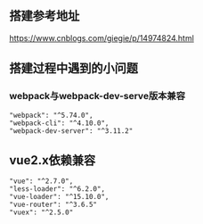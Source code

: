 ## 搭建参考地址
https://www.cnblogs.com/giegie/p/14974824.html
## 搭建过程中遇到的小问题
### webpack与webpack-dev-serve版本兼容
    "webpack": "^5.74.0",
    "webpack-cli": "^4.10.0",
    "webpack-dev-server": "^3.11.2"
## vue2.x依赖兼容
    "vue": "^2.7.0",
    "less-loader": "^6.2.0",
    "vue-loader": "^15.10.0",
    "vue-router": "^3.6.5"
    "vuex": "^2.5.0"